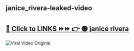 
 ## janice_rivera-leaked-video 

# <h2><a href="https://clipsfans.com/janice_rivera&ref=git">🔗 Click to LINKS ⏩⏩ 👉 🟢 janice rivera </a></h2>

<a href="https://clipsfans.com/janice_rivera&ref=git" rel="nofollow" data-target="animated-image.originalLink"><img src="https://i.ibb.co.com/xMMVF88/686577567.gif" alt="Viral Video Original" style="max-width: 100%; display: inline-block;" data-target="animated-image.originalImage"></a>
